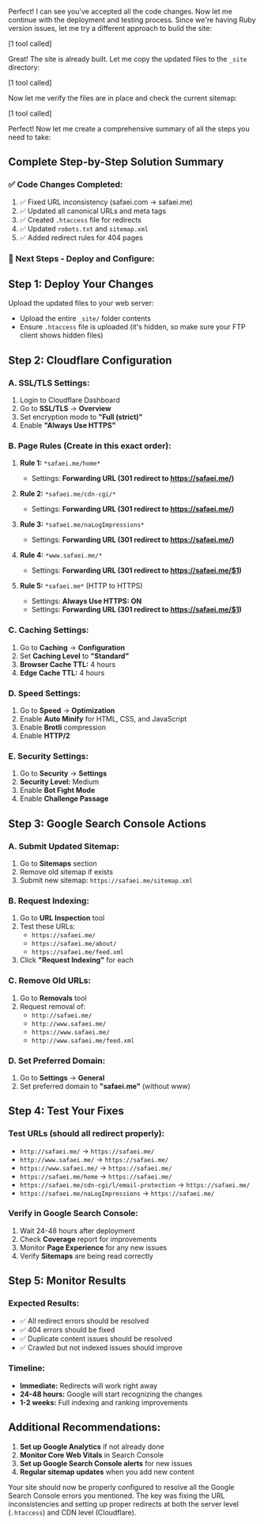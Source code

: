 Perfect! I can see you've accepted all the code changes. Now let me continue with the deployment and testing process. Since we're having Ruby version issues, let me try a different approach to build the site:


[1 tool called]

Great! The site is already built. Let me copy the updated files to the `_site` directory:


[1 tool called]

Now let me verify the files are in place and check the current sitemap:


[1 tool called]

Perfect! Now let me create a comprehensive summary of all the steps you need to take:

## **Complete Step-by-Step Solution Summary**

### **✅ Code Changes Completed:**
1. ✅ Fixed URL inconsistency (safaei.com → safaei.me)
2. ✅ Updated all canonical URLs and meta tags
3. ✅ Created `.htaccess` file for redirects
4. ✅ Updated `robots.txt` and `sitemap.xml`
5. ✅ Added redirect rules for 404 pages

### **🚀 Next Steps - Deploy and Configure:**

## **Step 1: Deploy Your Changes**
Upload the updated files to your web server:
- Upload the entire `_site/` folder contents
- Ensure `.htaccess` file is uploaded (it's hidden, so make sure your FTP client shows hidden files)

## **Step 2: Cloudflare Configuration**

### **A. SSL/TLS Settings:**
1. Login to Cloudflare Dashboard
2. Go to **SSL/TLS** → **Overview**
3. Set encryption mode to **"Full (strict)"**
4. Enable **"Always Use HTTPS"**

### **B. Page Rules (Create in this exact order):**
1. **Rule 1:** `*safaei.me/home*`
   - Settings: **Forwarding URL (301 redirect to https://safaei.me/)**

2. **Rule 2:** `*safaei.me/cdn-cgi/*`
   - Settings: **Forwarding URL (301 redirect to https://safaei.me/)**

3. **Rule 3:** `*safaei.me/naLogImpressions*`
   - Settings: **Forwarding URL (301 redirect to https://safaei.me/)**

4. **Rule 4:** `*www.safaei.me/*`
   - Settings: **Forwarding URL (301 redirect to https://safaei.me/$1)**

5. **Rule 5:** `*safaei.me*` (HTTP to HTTPS)
   - Settings: **Always Use HTTPS: ON**
   - Settings: **Forwarding URL (301 redirect to https://safaei.me/$1)**

### **C. Caching Settings:**
1. Go to **Caching** → **Configuration**
2. Set **Caching Level** to **"Standard"**
3. **Browser Cache TTL:** 4 hours
4. **Edge Cache TTL:** 4 hours

### **D. Speed Settings:**
1. Go to **Speed** → **Optimization**
2. Enable **Auto Minify** for HTML, CSS, and JavaScript
3. Enable **Brotli** compression
4. Enable **HTTP/2**

### **E. Security Settings:**
1. Go to **Security** → **Settings**
2. **Security Level:** Medium
3. Enable **Bot Fight Mode**
4. Enable **Challenge Passage**

## **Step 3: Google Search Console Actions**

### **A. Submit Updated Sitemap:**
1. Go to **Sitemaps** section
2. Remove old sitemap if exists
3. Submit new sitemap: `https://safaei.me/sitemap.xml`

### **B. Request Indexing:**
1. Go to **URL Inspection** tool
2. Test these URLs:
   - `https://safaei.me/`
   - `https://safaei.me/about/`
   - `https://safaei.me/feed.xml`
3. Click **"Request Indexing"** for each

### **C. Remove Old URLs:**
1. Go to **Removals** tool
2. Request removal of:
   - `http://safaei.me/`
   - `http://www.safaei.me/`
   - `https://www.safaei.me/`
   - `http://www.safaei.me/feed.xml`

### **D. Set Preferred Domain:**
1. Go to **Settings** → **General**
2. Set preferred domain to **"safaei.me"** (without www)

## **Step 4: Test Your Fixes**

### **Test URLs (should all redirect properly):**
- `http://safaei.me/` → `https://safaei.me/`
- `http://www.safaei.me/` → `https://safaei.me/`
- `https://www.safaei.me/` → `https://safaei.me/`
- `https://safaei.me/home` → `https://safaei.me/`
- `https://safaei.me/cdn-cgi/l/email-protection` → `https://safaei.me/`
- `https://safaei.me/naLogImpressions` → `https://safaei.me/`

### **Verify in Google Search Console:**
1. Wait 24-48 hours after deployment
2. Check **Coverage** report for improvements
3. Monitor **Page Experience** for any new issues
4. Verify **Sitemaps** are being read correctly

## **Step 5: Monitor Results**

### **Expected Results:**
- ✅ All redirect errors should be resolved
- ✅ 404 errors should be fixed
- ✅ Duplicate content issues should be resolved
- ✅ Crawled but not indexed issues should improve

### **Timeline:**
- **Immediate:** Redirects will work right away
- **24-48 hours:** Google will start recognizing the changes
- **1-2 weeks:** Full indexing and ranking improvements

## **Additional Recommendations:**

1. **Set up Google Analytics** if not already done
2. **Monitor Core Web Vitals** in Search Console
3. **Set up Google Search Console alerts** for new issues
4. **Regular sitemap updates** when you add new content

Your site should now be properly configured to resolve all the Google Search Console errors you mentioned. The key was fixing the URL inconsistencies and setting up proper redirects at both the server level (`.htaccess`) and CDN level (Cloudflare).